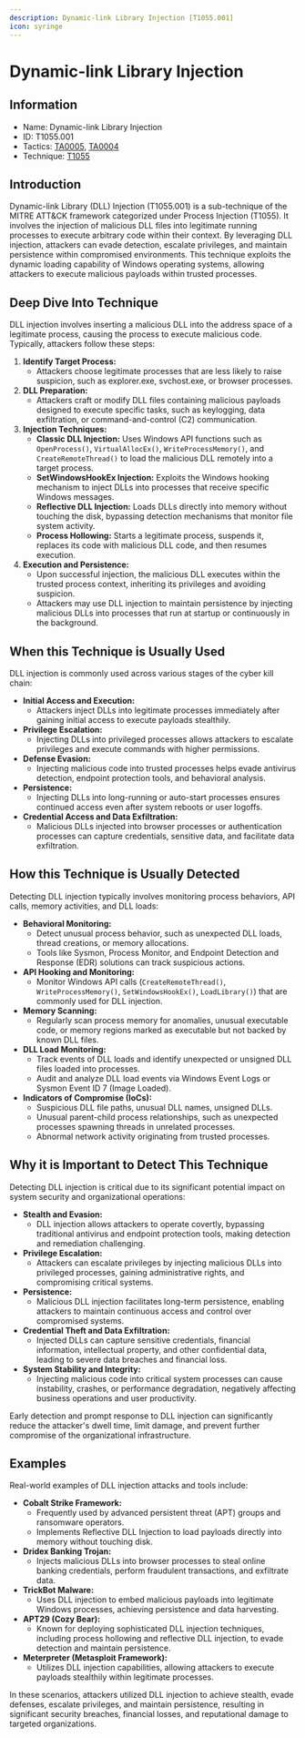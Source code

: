 ```yaml
---
description: Dynamic-link Library Injection [T1055.001]
icon: syringe
---
```


# Dynamic-link Library Injection

## Information

* Name: Dynamic-link Library Injection
* ID: T1055.001
* Tactics: [TA0005](../), [TA0004](../../ta0004/)
* Technique: [T1055](./)

## Introduction

Dynamic-link Library (DLL) Injection (T1055.001) is a sub-technique of the MITRE ATT\&CK framework categorized under Process Injection (T1055). It involves the injection of malicious DLL files into legitimate running processes to execute arbitrary code within their context. By leveraging DLL injection, attackers can evade detection, escalate privileges, and maintain persistence within compromised environments. This technique exploits the dynamic loading capability of Windows operating systems, allowing attackers to execute malicious payloads within trusted processes.

## Deep Dive Into Technique

DLL injection involves inserting a malicious DLL into the address space of a legitimate process, causing the process to execute malicious code. Typically, attackers follow these steps:

1. **Identify Target Process:**
   * Attackers choose legitimate processes that are less likely to raise suspicion, such as explorer.exe, svchost.exe, or browser processes.
2. **DLL Preparation:**
   * Attackers craft or modify DLL files containing malicious payloads designed to execute specific tasks, such as keylogging, data exfiltration, or command-and-control (C2) communication.
3. **Injection Techniques:**
   * **Classic DLL Injection:** Uses Windows API functions such as `OpenProcess()`, `VirtualAllocEx()`, `WriteProcessMemory()`, and `CreateRemoteThread()` to load the malicious DLL remotely into a target process.
   * **SetWindowsHookEx Injection:** Exploits the Windows hooking mechanism to inject DLLs into processes that receive specific Windows messages.
   * **Reflective DLL Injection:** Loads DLLs directly into memory without touching the disk, bypassing detection mechanisms that monitor file system activity.
   * **Process Hollowing:** Starts a legitimate process, suspends it, replaces its code with malicious DLL code, and then resumes execution.
4. **Execution and Persistence:**
   * Upon successful injection, the malicious DLL executes within the trusted process context, inheriting its privileges and avoiding suspicion.
   * Attackers may use DLL injection to maintain persistence by injecting malicious DLLs into processes that run at startup or continuously in the background.

## When this Technique is Usually Used

DLL injection is commonly used across various stages of the cyber kill chain:

* **Initial Access and Execution:**
  * Attackers inject DLLs into legitimate processes immediately after gaining initial access to execute payloads stealthily.
* **Privilege Escalation:**
  * Injecting DLLs into privileged processes allows attackers to escalate privileges and execute commands with higher permissions.
* **Defense Evasion:**
  * Injecting malicious code into trusted processes helps evade antivirus detection, endpoint protection tools, and behavioral analysis.
* **Persistence:**
  * Injecting DLLs into long-running or auto-start processes ensures continued access even after system reboots or user logoffs.
* **Credential Access and Data Exfiltration:**
  * Malicious DLLs injected into browser processes or authentication processes can capture credentials, sensitive data, and facilitate data exfiltration.

## How this Technique is Usually Detected

Detecting DLL injection typically involves monitoring process behaviors, API calls, memory activities, and DLL loads:

* **Behavioral Monitoring:**
  * Detect unusual process behavior, such as unexpected DLL loads, thread creations, or memory allocations.
  * Tools like Sysmon, Process Monitor, and Endpoint Detection and Response (EDR) solutions can track suspicious actions.
* **API Hooking and Monitoring:**
  * Monitor Windows API calls (`CreateRemoteThread()`, `WriteProcessMemory()`, `SetWindowsHookEx()`, `LoadLibrary()`) that are commonly used for DLL injection.
* **Memory Scanning:**
  * Regularly scan process memory for anomalies, unusual executable code, or memory regions marked as executable but not backed by known DLL files.
* **DLL Load Monitoring:**
  * Track events of DLL loads and identify unexpected or unsigned DLL files loaded into processes.
  * Audit and analyze DLL load events via Windows Event Logs or Sysmon Event ID 7 (Image Loaded).
* **Indicators of Compromise (IoCs):**
  * Suspicious DLL file paths, unusual DLL names, unsigned DLLs.
  * Unusual parent-child process relationships, such as unexpected processes spawning threads in unrelated processes.
  * Abnormal network activity originating from trusted processes.

## Why it is Important to Detect This Technique

Detecting DLL injection is critical due to its significant potential impact on system security and organizational operations:

* **Stealth and Evasion:**
  * DLL injection allows attackers to operate covertly, bypassing traditional antivirus and endpoint protection tools, making detection and remediation challenging.
* **Privilege Escalation:**
  * Attackers can escalate privileges by injecting malicious DLLs into privileged processes, gaining administrative rights, and compromising critical systems.
* **Persistence:**
  * Malicious DLL injection facilitates long-term persistence, enabling attackers to maintain continuous access and control over compromised systems.
* **Credential Theft and Data Exfiltration:**
  * Injected DLLs can capture sensitive credentials, financial information, intellectual property, and other confidential data, leading to severe data breaches and financial loss.
* **System Stability and Integrity:**
  * Injecting malicious code into critical system processes can cause instability, crashes, or performance degradation, negatively affecting business operations and user productivity.

Early detection and prompt response to DLL injection can significantly reduce the attacker's dwell time, limit damage, and prevent further compromise of the organizational infrastructure.

## Examples

Real-world examples of DLL injection attacks and tools include:

* **Cobalt Strike Framework:**
  * Frequently used by advanced persistent threat (APT) groups and ransomware operators.
  * Implements Reflective DLL Injection to load payloads directly into memory without touching disk.
* **Dridex Banking Trojan:**
  * Injects malicious DLLs into browser processes to steal online banking credentials, perform fraudulent transactions, and exfiltrate data.
* **TrickBot Malware:**
  * Uses DLL injection to embed malicious payloads into legitimate Windows processes, achieving persistence and data harvesting.
* **APT29 (Cozy Bear):**
  * Known for deploying sophisticated DLL injection techniques, including process hollowing and reflective DLL injection, to evade detection and maintain persistence.
* **Meterpreter (Metasploit Framework):**
  * Utilizes DLL injection capabilities, allowing attackers to execute payloads stealthily within legitimate processes.

In these scenarios, attackers utilized DLL injection to achieve stealth, evade defenses, escalate privileges, and maintain persistence, resulting in significant security breaches, financial losses, and reputational damage to targeted organizations.
